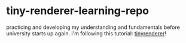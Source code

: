 # tiny-renderer-learning-repo

practicing and developing my understanding and fundamentals before university starts up again.
i'm following this tutorial: [tinyrenderer](https://github.com/ssloy/tinyrenderer/wiki)!
